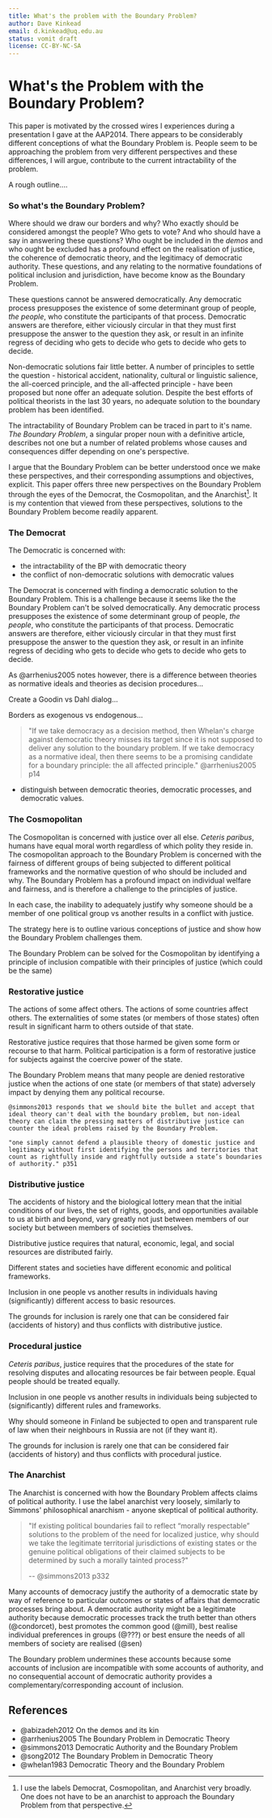 ```yaml
---
title: What's the problem with the Boundary Problem?
author: Dave Kinkead
email: d.kinkead@uq.edu.au
status: vomit draft
license: CC-BY-NC-SA
---
```


# What's the Problem with the Boundary Problem?

This paper is motivated by the crossed wires I experiences during a presentation I gave at the AAP2014.  There appears to be considerably different conceptions of what the Boundary Problem is.  People seem to be approaching the problem from very different perspectives and these differences, I will argue, contribute to the current intractability of the problem.

A rough outline....


### So what's the Boundary Problem?

Where should we draw our borders and why? Who exactly should be considered amongst the people?  Who gets to vote? And who should have a say in answering these questions?  Who ought be included in the _demos_ and who ought be excluded has a profound effect on the realisation of justice, the coherence of democratic theory, and the legitimacy of democratic authority.  These questions, and any relating to the normative foundations of political inclusion and jurisdiction, have become know as the Boundary Problem.

These questions cannot be answered democratically.  Any democratic process presupposes the existence of some determinant group of people, _the people_, who constitute the participants of that process. Democratic answers are therefore, either viciously circular in that they must first presuppose the answer to the question they ask, or result in an infinite regress of deciding who gets to decide who gets to decide who gets to decide.

Non-democratic solutions fair little better.  A number of principles to settle the question - historical accident, nationality, cultural or linguistic salience, the all-coerced principle, and the all-affected principle - have been proposed but none offer an adequate solution. Despite the best efforts of political theorists in the last 30 years, no adequate solution to the boundary problem has been identified.  

The intractability of Boundary Problem can be traced in part to it's name. _The Boundary Problem_, a singular proper noun with a definitive article, describes not one but a number of related problems whose causes and consequences differ depending on one's perspective.

I argue that the Boundary Problem can be better understood once we make these perspectives, and their corresponding assumptions and objectives, explicit.  This paper offers three new perspectives on the Boundary Problem through the eyes of the Democrat, the Cosmopolitan, and the Anarchist[^1].  It is my contention that viewed from these perspectives, solutions to the Boundary Problem become readily apparent.

[^1]: I use the labels Democrat, Cosmopolitan, and Anarchist very broadly.  One does not have to be an anarchist to approach the Boundary Problem from that perspective.


### The Democrat

The Democratic is concerned with:

  - the intractability of the BP with democratic theory
  - the conflict of non-democratic solutions with democratic values

The Democrat is concerned with finding a democratic solution to the Boundary Problem.  This is a challenge because it seems like the the Boundary Problem can't be solved democratically. Any democratic process presupposes the existence of some determinant group of people, _the people_, who constitute the participants of that process. Democratic answers are therefore, either viciously circular in that they must first presuppose the answer to the question they ask, or result in an infinite regress of deciding who gets to decide who gets to decide who gets to decide.

As @arrhenius2005 notes however, there is a difference between theories as normative ideals and theories as decision procedures...

Create a Goodin vs Dahl dialog...

Borders as exogenous vs endogenous...

> "If we take democracy as a decision method, then Whelan's charge against democratic theory misses its target since it is not supposed to deliver any solution to the boundary problem. If we take democracy as a normative ideal, then there seems to be a promising candidate for a boundary principle: the all affected principle." @arrhenius2005 p14

- distinguish between democratic theories, democratic processes, and democratic values.

### The Cosmopolitan

The Cosmopolitan is concerned with justice over all else.  _Ceteris paribus_, humans have equal moral worth regardless of which polity they reside in.  The cosmopolitan approach to the Boundary Problem is concerned with the fairness of different groups of being subjected to different political frameworks and the normative question of who should be included and why.  The Boundary Problem has a profound impact on individual welfare and fairness, and is therefore a challenge to the principles of justice.

In each case, the inability to adequately justify why someone should be a member of one political group vs another results in a conflict with justice.

The strategy here is to outline various conceptions of justice and show how the Boundary Problem challenges them.

The Boundary Problem can be solved for the Cosmopolitan by identifying a principle of inclusion compatible with their principles of justice (which could be the same)


### Restorative justice

The actions of some affect others.  The actions of some countries affect others.  The externalities of some states (or members of those states) often result in significant harm to others outside of that state.

Restorative justice requires that those harmed be given some form or recourse to that harm.  Political participation is a form of restorative justice for subjects against the coercive power of the state.  

The Boundary Problem means that many people are denied restorative justice when the actions of one state (or members of that state) adversely impact by denying them any political recourse.


    @simmons2013 responds that we should bite the bullet and accept that ideal theory can't deal with the boundary problem, but non-ideal theory can claim the pressing matters of distributive justice can counter the ideal problems raised by the Boundary Problem.

    "one simply cannot defend a plausible theory of domestic justice and legitimacy without first identifying the persons and territories that count as rightfully inside and rightfully outside a state’s boundaries of authority." p351


### Distributive justice 

The accidents of history and the biological lottery mean that the initial conditions of our lives, the set of rights, goods, and opportunities available to us at birth and beyond, vary greatly not just between members of our society but between members of societies themselves.

Distributive justice requires that natural, economic, legal, and social resources are distributed fairly. 

Different states and societies have different economic and political frameworks.

Inclusion in one people vs another results in individuals having (significantly) different access to basic resources.

The grounds for inclusion is rarely one that can be considered fair (accidents of history) and thus conflicts with distributive justice.


### Procedural justice

_Ceteris paribus_, justice requires that the procedures of the state for resolving disputes and allocating resources be fair between people.  Equal people should be treated equally.

Inclusion in one people vs another results in individuals being subjected to (significantly) different rules and frameworks.

Why should someone in Finland be subjected to open and transparent rule of law when their neighbours in Russia are not (if they want it).

The grounds for inclusion is rarely one that can be considered fair (accidents of history) and thus conflicts with procedural justice.



### The Anarchist

The Anarchist is concerned with how the Boundary Problem affects claims of political authority.  I use the label anarchist very loosely, similarly to Simmons' philosophical anarchism - anyone skeptical of political authority.

>  "If existing political boundaries fail to reflect “morally respectable” solutions to the problem of the need for localized justice, why should we take the legitimate territorial jurisdictions of existing states or the genuine political obligations of their claimed subjects to be determined by such a morally tainted process?" 
> 
> -- @simmons2013 p332

Many accounts of democracy justify the authority of a democratic state by way of reference to particular outcomes or states of affairs that democratic processes bring about.  A democratic authority might be a legitimate authority because democratic processes track the truth better than others (@condorcet), best promotes the common good (@mill), best realise individual preferences in groups (@???) or best ensure the needs of all members of society are realised (@sen)

The Boundary problem undermines these accounts because some accounts of inclusion are incompatible with some accounts of authority, and no consequential account of democratic authority provides a complementary/corresponding account of inclusion.


## References

  - @abizadeh2012 On the demos and its kin
  - @arrhenius2005 The Boundary Problem in Democratic Theory
  - @simmons2013 Democratic Authority and the Boundary Problem
  - @song2012 The Boundary Problem in Democratic Theory
  - @whelan1983 Democratic Theory and the Boundary Problem